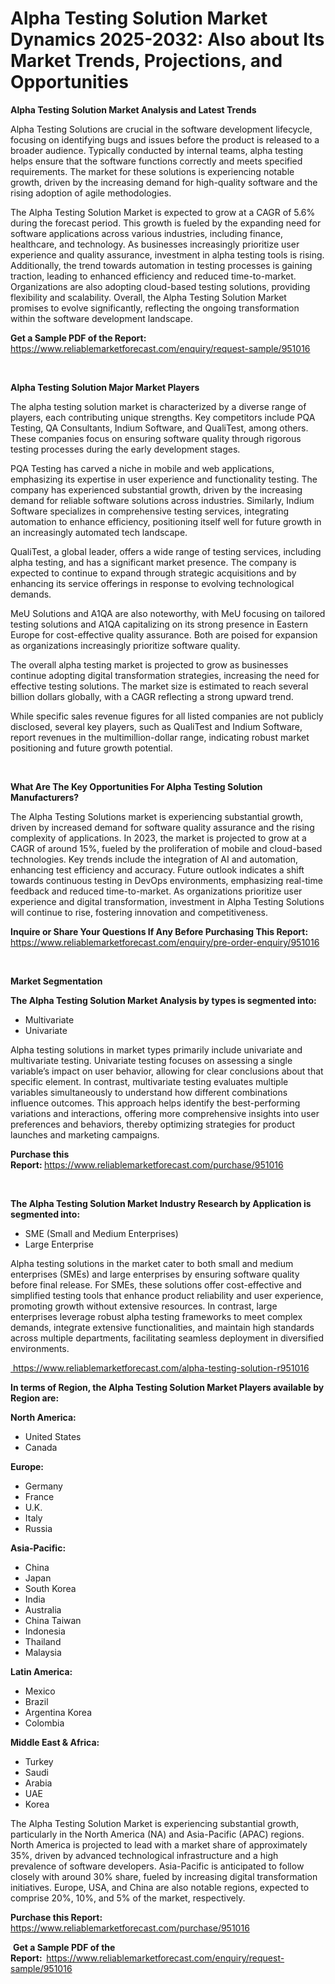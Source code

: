 <p><h1>Alpha Testing Solution Market Dynamics 2025-2032: Also about Its Market Trends, Projections, and Opportunities</h1></p><p><strong>Alpha Testing Solution Market Analysis and Latest Trends</strong></p>
<p><p>Alpha Testing Solutions are crucial in the software development lifecycle, focusing on identifying bugs and issues before the product is released to a broader audience. Typically conducted by internal teams, alpha testing helps ensure that the software functions correctly and meets specified requirements. The market for these solutions is experiencing notable growth, driven by the increasing demand for high-quality software and the rising adoption of agile methodologies.</p><p>The Alpha Testing Solution Market is expected to grow at a CAGR of 5.6% during the forecast period. This growth is fueled by the expanding need for software applications across various industries, including finance, healthcare, and technology. As businesses increasingly prioritize user experience and quality assurance, investment in alpha testing tools is rising. Additionally, the trend towards automation in testing processes is gaining traction, leading to enhanced efficiency and reduced time-to-market. Organizations are also adopting cloud-based testing solutions, providing flexibility and scalability. Overall, the Alpha Testing Solution Market promises to evolve significantly, reflecting the ongoing transformation within the software development landscape.</p></p>
<p><strong>Get a Sample PDF of the Report:&nbsp;</strong> <a href="https://www.reliablemarketforecast.com/enquiry/request-sample/951016?utm_campaign=3535&utm_medium=2&utm_source=Github&utm_content=ia&utm_term=19042025&utm_id=alpha-testing-solution">https://www.reliablemarketforecast.com/enquiry/request-sample/951016</a></p>
<p>&nbsp;</p>
<p><strong>Alpha Testing Solution Major Market Players</strong></p>
<p><p>The alpha testing solution market is characterized by a diverse range of players, each contributing unique strengths. Key competitors include PQA Testing, QA Consultants, Indium Software, and QualiTest, among others. These companies focus on ensuring software quality through rigorous testing processes during the early development stages. </p><p>PQA Testing has carved a niche in mobile and web applications, emphasizing its expertise in user experience and functionality testing. The company has experienced substantial growth, driven by the increasing demand for reliable software solutions across industries. Similarly, Indium Software specializes in comprehensive testing services, integrating automation to enhance efficiency, positioning itself well for future growth in an increasingly automated tech landscape.</p><p>QualiTest, a global leader, offers a wide range of testing services, including alpha testing, and has a significant market presence. The company is expected to continue to expand through strategic acquisitions and by enhancing its service offerings in response to evolving technological demands.</p><p>MeU Solutions and A1QA are also noteworthy, with MeU focusing on tailored testing solutions and A1QA capitalizing on its strong presence in Eastern Europe for cost-effective quality assurance. Both are poised for expansion as organizations increasingly prioritize software quality.</p><p>The overall alpha testing market is projected to grow as businesses continue adopting digital transformation strategies, increasing the need for effective testing solutions. The market size is estimated to reach several billion dollars globally, with a CAGR reflecting a strong upward trend.</p><p>While specific sales revenue figures for all listed companies are not publicly disclosed, several key players, such as QualiTest and Indium Software, report revenues in the multimillion-dollar range, indicating robust market positioning and future growth potential.</p></p>
<p>&nbsp;</p>
<p><strong>What Are The Key Opportunities For Alpha Testing Solution Manufacturers?</strong></p>
<p><p>The Alpha Testing Solutions market is experiencing substantial growth, driven by increased demand for software quality assurance and the rising complexity of applications. In 2023, the market is projected to grow at a CAGR of around 15%, fueled by the proliferation of mobile and cloud-based technologies. Key trends include the integration of AI and automation, enhancing test efficiency and accuracy. Future outlook indicates a shift towards continuous testing in DevOps environments, emphasizing real-time feedback and reduced time-to-market. As organizations prioritize user experience and digital transformation, investment in Alpha Testing Solutions will continue to rise, fostering innovation and competitiveness.</p></p>
<p><strong>Inquire or Share Your Questions If Any Before Purchasing This Report:</strong> <a href="https://www.reliablemarketforecast.com/enquiry/pre-order-enquiry/951016?utm_campaign=3535&utm_medium=2&utm_source=Github&utm_content=ia&utm_term=19042025&utm_id=alpha-testing-solution">https://www.reliablemarketforecast.com/enquiry/pre-order-enquiry/951016</a></p>
<p>&nbsp;</p>
<p><strong>Market Segmentation</strong></p>
<p><strong>The Alpha Testing Solution Market Analysis by types is segmented into:</strong></p>
<p><ul><li>Multivariate</li><li>Univariate</li></ul></p>
<p><p>Alpha testing solutions in market types primarily include univariate and multivariate testing. Univariate testing focuses on assessing a single variable’s impact on user behavior, allowing for clear conclusions about that specific element. In contrast, multivariate testing evaluates multiple variables simultaneously to understand how different combinations influence outcomes. This approach helps identify the best-performing variations and interactions, offering more comprehensive insights into user preferences and behaviors, thereby optimizing strategies for product launches and marketing campaigns.</p></p>
<p><strong>Purchase this Report:&nbsp;</strong><a href="https://www.reliablemarketforecast.com/purchase/951016?utm_campaign=3535&utm_medium=2&utm_source=Github&utm_content=ia&utm_term=19042025&utm_id=alpha-testing-solution">https://www.reliablemarketforecast.com/purchase/951016</a></p>
<p>&nbsp;</p>
<p><strong>The Alpha Testing Solution Market Industry Research by Application is segmented into:</strong></p>
<p><ul><li>SME (Small and Medium Enterprises)</li><li>Large Enterprise</li></ul></p>
<p><p>Alpha testing solutions in the market cater to both small and medium enterprises (SMEs) and large enterprises by ensuring software quality before final release. For SMEs, these solutions offer cost-effective and simplified testing tools that enhance product reliability and user experience, promoting growth without extensive resources. In contrast, large enterprises leverage robust alpha testing frameworks to meet complex demands, integrate extensive functionalities, and maintain high standards across multiple departments, facilitating seamless deployment in diversified environments.</p></p>
<p><a href="https://www.reliablemarketforecast.com/alpha-testing-solution-r951016?utm_campaign=3535&utm_medium=2&utm_source=Github&utm_content=ia&utm_term=19042025&utm_id=alpha-testing-solution">&nbsp;https://www.reliablemarketforecast.com/alpha-testing-solution-r951016</a></p>
<p><strong>In terms of Region, the Alpha Testing Solution Market Players available by Region are:</strong></p>
<p>
    <p> <strong> North America: </strong>
        <ul>
            <li>United States</li>
            <li>Canada</li>
        </ul>
        </p> 
    <p> <strong> Europe: </strong>
        <ul>
            <li>Germany</li>
            <li>France</li>
            <li>U.K.</li>
            <li>Italy</li>
            <li>Russia</li>
        </ul>
        </p> 
    <p> <strong> Asia-Pacific: </strong>
        <ul>
            <li>China</li>
            <li>Japan</li>
            <li>South Korea</li>
            <li>India</li>
            <li>Australia</li>
            <li>China Taiwan</li>
            <li>Indonesia</li>
            <li>Thailand</li>
            <li>Malaysia</li>
        </ul>
        </p> 
    <p> <strong> Latin America: </strong>
        <ul>
            <li>Mexico</li>
            <li>Brazil</li>
            <li>Argentina Korea</li>
            <li>Colombia</li>
        </ul>
        </p> 
    <p> <strong> Middle East & Africa: </strong>
        <ul>
            <li>Turkey</li>
            <li>Saudi</li>
            <li>Arabia</li>
            <li>UAE</li>
            <li>Korea</li>
        </ul>
    </p>
    </p>
<p><p>The Alpha Testing Solution Market is experiencing substantial growth, particularly in the North America (NA) and Asia-Pacific (APAC) regions. North America is projected to lead with a market share of approximately 35%, driven by advanced technological infrastructure and a high prevalence of software developers. Asia-Pacific is anticipated to follow closely with around 30% share, fueled by increasing digital transformation initiatives. Europe, USA, and China are also notable regions, expected to comprise 20%, 10%, and 5% of the market, respectively.</p></p>
<p><strong>Purchase this Report: </strong><a href="https://www.reliablemarketforecast.com/purchase/951016?utm_campaign=3535&utm_medium=2&utm_source=Github&utm_content=ia&utm_term=19042025&utm_id=alpha-testing-solution">https://www.reliablemarketforecast.com/purchase/951016</a></p>
<p>&nbsp;<strong>Get a Sample PDF of the Report:&nbsp;&nbsp;</strong><a href="https://www.reliablemarketforecast.com/enquiry/request-sample/951016?utm_campaign=3535&utm_medium=2&utm_source=Github&utm_content=ia&utm_term=19042025&utm_id=alpha-testing-solution">https://www.reliablemarketforecast.com/enquiry/request-sample/951016</a></p>
<p><strong></strong></p>
<p><p></p><p></p><p></p></p>